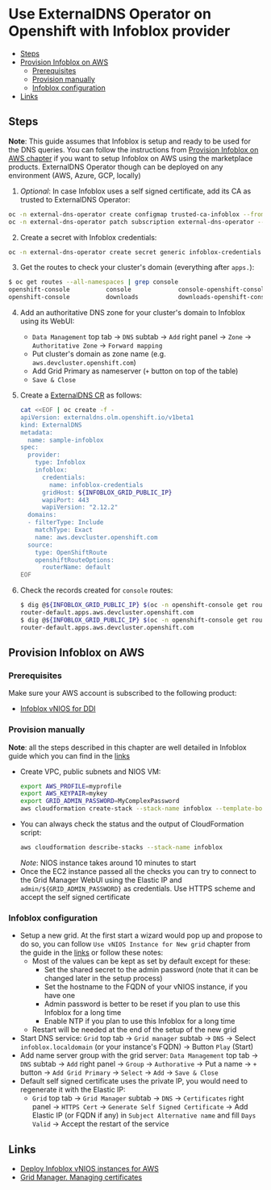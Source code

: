 # Use ExternalDNS Operator on Openshift with Infoblox provider

- [Steps](#steps)
- [Provision Infoblox on AWS](#provision-infoblox-on-aws)
    - [Prerequisites](#prerequisites)
    - [Provision manually](#provision-manually)
    - [Infoblox configuration](#infoblox-configuration)
- [Links](#links)

## Steps

**Note**: This guide assumes that Infoblox is setup and ready to be used for the DNS queries. You can follow the instructions from [Provision Infoblox on AWS chapter](#provision-infoblox-on-aws) if you want to setup Infoblox on AWS using the marketplace products. ExternalDNS Operator though can be deployed on any environment (AWS, Azure, GCP, locally)

1. _Optional_: In case Infoblox uses a self signed certificate, add its CA as trusted to ExternalDNS Operator:
```sh
oc -n external-dns-operator create configmap trusted-ca-infoblox --from-file=ca-bundle.crt=/path/to/pem/encoded/infoblox/ca
oc -n external-dns-operator patch subscription external-dns-operator --type='json' -p='[{"op": "add", "path": "/spec/config", "value":{"env":[{"name":"TRUSTED_CA_CONFIGMAP_NAME","value":"trusted-ca-infoblox"}]}}]'
```

2. Create a secret with Infoblox credentials:
```sh
oc -n external-dns-operator create secret generic infoblox-credentials --from-literal=EXTERNAL_DNS_INFOBLOX_WAPI_USERNAME=${INFOBLOX_USERNAME} --from-literal=EXTERNAL_DNS_INFOBLOX_WAPI_PASSWORD=${INFOBLOX_PASSWORD}
```

3. Get the routes to check your cluster's domain (everything after `apps.`):
```sh
$ oc get routes --all-namespaces | grep console
openshift-console          console             console-openshift-console.apps.aws.devcluster.openshift.com                       console             https   reencrypt/Redirect     None
openshift-console          downloads           downloads-openshift-console.apps.aws.devcluster.openshift.com                     downloads           http    edge/Redirect          None
```

4. Add an authoritative DNS zone for your cluster's domain to Infoblox using its WebUI:
    - `Data Management` top tab -> `DNS` subtab -> `Add` right panel -> `Zone` -> `Authoritative Zone` -> `Forward mapping`
    - Put cluster's domain as zone name (e.g. `aws.devcluster.openshift.com`)
    - Add Grid Primary as nameserver (`+` button on top of the table)
    - `Save & Close`

5. Create a [ExternalDNS CR](../../config/samples/infoblox/operator_v1beta1_infoblox_openshift.yaml) as follows:
    ```sh
    cat <<EOF | oc create -f -
    apiVersion: externaldns.olm.openshift.io/v1beta1
    kind: ExternalDNS
    metadata:
      name: sample-infoblox
    spec:
      provider:
        type: Infoblox
        infoblox:
          credentials:
            name: infoblox-credentials
          gridHost: ${INFOBLOX_GRID_PUBLIC_IP}
          wapiPort: 443
          wapiVersion: "2.12.2"
      domains:
      - filterType: Include
        matchType: Exact
        name: aws.devcluster.openshift.com
      source:
        type: OpenShiftRoute
        openshiftRouteOptions:
          routerName: default
    EOF
    ```

6. Check the records created for `console` routes:
    ```sh
    $ dig @${INFOBLOX_GRID_PUBLIC_IP} $(oc -n openshift-console get route console --template='{{range .status.ingress}}{{if eq "default" .routerName}}{{.host}}{{end}}{{end}}') +short
    router-default.apps.aws.devcluster.openshift.com
    $ dig @${INFOBLOX_GRID_PUBLIC_IP} $(oc -n openshift-console get route downloads --template='{{range .status.ingress}}{{if eq "default" .routerName}}{{.host}}{{end}}{{end}}') +short
    router-default.apps.aws.devcluster.openshift.com
    ```

## Provision Infoblox on AWS

### Prerequisites
Make sure your AWS account is subscribed to the following product:
- [Infoblox vNIOS for DDI](https://aws.amazon.com/marketplace/pp/prodview-opxe3p2cgudwe)

### Provision manually
**Note**: all the steps described in this chapter are well detailed in Infoblox guide which you can find in the [links](#links)

- Create VPC, public subnets and NIOS VM:
    ```sh
    export AWS_PROFILE=myprofile
    export AWS_KEYPAIR=mykey
    export GRID_ADMIN_PASSWORD=MyComplexPassword
    aws cloudformation create-stack --stack-name infoblox --template-body file://${PWD}/scripts/cloud-formation-infoblox.yaml --parameters ParameterKey=EnvironmentName,ParameterValue=infoblox ParameterKey=NiosKeyPair,ParameterValue=${AWS_KEYPAIR} ParameterKey=GridAdminPassword,ParameterValue=${GRID_ADMIN_PASSWORD}
    ```
- You can always check the status and the output of CloudFormation script:
    ```sh
    aws cloudformation describe-stacks --stack-name infoblox
    ```
    _Note_: NIOS instance takes around 10 minutes to start
- Once the EC2 instance passed all the checks you can try to connect to the Grid Manager WebUI using the Elastic IP and `admin/${GRID_ADMIN_PASSWORD}` as credentials. Use HTTPS scheme and accept the self signed certificate

### Infoblox configuration
- Setup a new grid. At the first start a wizard would pop up and propose to do so, you can follow `Use vNIOS Instance for New grid` chapter from the guide in the [links](#links) or follow these notes:
    - Most of the values can be kept as set by default except for these:
        - Set the shared secret to the admin password (note that it can be changed later in the setup process)
        - Set the hostname to the FQDN of your vNIOS instance, if you have one
        - Admin password is better to be reset if you plan to use this Infoblox for a long time
        - Enable NTP if you plan to use this Infoblox for a long time
    - Restart will be needed at the end of the setup of the new grid
- Start DNS service: `Grid` top tab -> `Grid manager` subtab -> `DNS` -> Select `infoblox.localdomain` (or your instance's FQDN) -> Button `Play` (Start)
- Add name server group with the grid server: `Data Management` top tab -> `DNS` subtab -> `Add` right panel -> `Group` -> `Authorative` -> Put a name -> `+` button -> `Add Grid Primary` -> `Select` -> `Add` -> `Save & Close`
- Default self signed certificate uses the private IP, you would need to regenerate it with the Elastic IP:
    - `Grid` top tab -> `Grid Manager` subtab -> `DNS` -> `Certificates` right panel -> `HTTPS Cert` -> `Generate Self Signed Certificate` -> Add Elastic IP (or FQDN if any) in `Subject Alternative name` and fill `Days Valid` -> Accept the restart of the service

## Links
- [Deploy Infoblox vNIOS instances for AWS](https://www.infoblox.com/wp-content/uploads/infoblox-deployment-guide-deploy-infoblox-vnios-instances-for-aws.pdf)
- [Grid Manager. Managing certificates](https://docs.infoblox.com/display/NAG8/Managing+Certificates)
